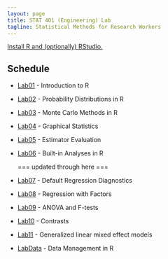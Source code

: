```yaml
---
layout: page
title: STAT 401 (Engineering) Lab
tagline: Statistical Methods for Research Workers
---
```


[Install R and (optionally) RStudio.](installation.html)

## Schedule

 - [Lab01](lab01/lab01.html) - Introduction to R
 - [Lab02](lab02/lab02.html) - Probability Distributions in R
 - [Lab03](lab03/lab03.html) - Monte Carlo Methods in R
 - [Lab04](lab04/lab04.html) - Graphical Statistics
 - [Lab05](lab05/lab05.html) - Estimator Evaluation
 - [Lab06](lab06/lab06.html) - Built-in Analyses in R
 
   === updated through here ===
  
 - [Lab07](lab07/lab07.html) - Default Regression Diagnostics
 - [Lab08](lab08/lab08.html) - Regression with Factors
 - [Lab09](lab09/lab09.html) - ANOVA and F-tests
 - [Lab10](lab10/lab10.html) - Contrasts
 - [Lab11](lab11/lab11.html) - Generalized linear mixed effect models
 - [LabData](labData/lab02.html) - Data Management in R